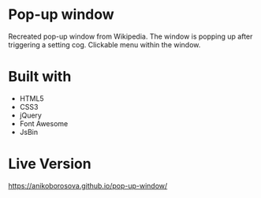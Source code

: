 # Pop-up window
Recreated pop-up window from Wikipedia. The window is popping up after triggering a setting cog. Clickable menu within the window. 
# Built with
- HTML5
- CSS3
- jQuery
- Font Awesome
- JsBin
# Live Version
https://anikoborosova.github.io/pop-up-window/
